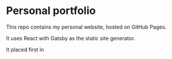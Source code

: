 # Personal portfolio

This repo contains my personal website, hosted on GitHub Pages.

It uses React with Gatsby as the static site generator.

It placed first in 
